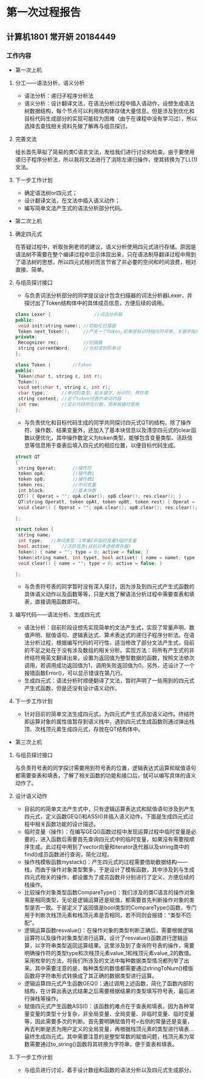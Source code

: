 # 第一次过程报告

## 计算机1801 常开妍 20184449

### 工作内容

+ 第一次上机

1. 分工——语法分析、语义分析

   - 语法分析：递归子程序分析法
   - 语义分析：设计翻译文法，在语法分析过程中插入语动作，设想生成语法树数据结构，每个节点可以利用结构体存储大量信息。但是涉及到优化和目标代码生成部分的实现可能较为困难（由于在课程中没有学习过），所以选择去查找相关资料先做了解再与组员探讨。

2. 完善文法

   ​	组长首先草拟了简易的类C语言文法，发给我们进行讨论和检查。由于要使用递归子程序分析法，所以我将文法进行了消除左递归操作，使其转换为了LL(1)文法。

3. 下一步工作计划

   - 确定语法树or四元式；
   - 设计翻译文法，在文法中插入语义动作；
   - 编写简单文法产生式的语法分析部分代码。

+ 第二次上机

1. 确定四元式

   ​	在答疑过程中，听取张俐老师的建议，语义分析使用四元式进行存储。原因是语法树不需要在整个编译过程中显示体现出来，只在语法制导翻译过程中用到了语法树的思想，所以四元式相对而言节省了非必要的空间和时间浪费，相对直接、简单。

2. 与组员探讨接口

   - 与负责词法分析部分的同学提议设计包含扫描器的词法分析器Lexer，并探讨出了Token结构体中的具体成员信息，方便后续的调用。

   ```c++
   class Lexer {				//词法分析器
   public:
   	void init(string name);	//初始化扫描器
   	Token next_Token();		//产生一个Token,如果是标识符指向符号表，关键字指向关键字表，界符指向界符表，常量指向常量表
   private:
   	Recognizer rec;			//扫描器
   	string currentWord;		//当前读到的单词
   };
   ```

   ```c++
   class Token {		//Token
   public:
   	Token(char t, string c, int r);
   	Token();
   	void set(char t, string c, int r);
   	char type;		//单词的类型，如关键字，标识符，界符等
   	string content;	//这个token代表的单词内容
   	int row;		//显示代码所在行数，简单报错时使用
   };
   ```

   - 与负责优化和目标代码生成的同学共同探讨四元式QT的结构，除了操作符、操作数、结果变量外，还加入了基本块信息以及清空四元式的clear函数以便优化，其中操作数定义为token类型，能够包含变量类型、活跃信息等信息用于查表后填入四元式的相应位置，以便目标代码生成。

   ```c++
   struct QT
   {
   	string Operat;		//操作符
   	token opA;			//操作数1
   	token opB;			//操作数2
   	token res;			//中间变量
   	int block;			//基本块数
   	QT() { Operat = ""; opA.clear(); opB.clear(); res.clear(); }
   	QT(string Operatt, token opAt, token opBt, token rest) { Operat = Operatt; opA = opAt; opB = opBt; res = rest; }
   	void clear() { Operat = ""; opA.clear(); opB.clear(); res.clear(); }
   
   };
   ```

   ```c++
   struct token {
   	string name;
   	int type;	//单词类型：1常量2非临时变量3临时变量
   	bool active;	//活跃信息(目前只考虑单寄存器)
   	token() { name = ""; type = 0; active = false; }
   	token(string namet, int typet, bool activet) { name = namet; type = typet; active = activet; }
   	void clear() { name = ""; type = 0; active = false; }
   
   };
   ```

   - 与负责符号表的同学暂时没有深入探讨，因为涉及到四元式产生式函数的具体语义动作以及函数等等，只是大致了解语法分析过程中需要查表和填表，直接调用函数即可。

3. 编写代码——语法分析、生成四元式

   - 语法分析：目前阶段设想先实现简单的文法产生式，实现了常量声明、数值声明、赋值语句、逻辑表达式、算术表达式的递归子程序分析法。在语法分析过程，根据编写代码的可行性，适当修改了部分文法产生式，目前的不足之处在于没有涉及数组的相关分析。实现方法：将所有产生式的非终结符用英文翻译出来，设置为返回值为整型数据的函数，按照文法依次调用，若调用成功返回值为1，调用失败返回值为0。另外，还设计了一个报错函数Error()，可以显示错误在第几行。
   - 生成四元式：语法分析时顺便翻译了文法，暂时声明了一些用到的四元式产生式函数，但是还没有设计语义动作。

4. 下一步工作计划

   - 针对目前的简单文法生成四元式，为四元式产生式添加语义动作。终结符即运算对象的属性值暂存到语义栈中，遇到四元式生成函数则通过弹出栈顶、次栈顶元素生成四元式，存放在QT结构体中。

+ 第三次上机

1. 与组员探讨接口

   ​	与负责符号表的同学探讨需要用到符号表的位置，逻辑表达式运算和赋值语句都需要查表和填表，了解了相关函数的功能和接口后，就可以编写具体的语义动作了。

2. 设计语义动作

   - 目前的的简单文法产生式中，只有逻辑运算表达式和赋值语句涉及到产生四元式，定义函数GEQ()和ASSI()并插入语义动作，下面是生成四元式过程中相关函数功能的设计描述。
   - 临时变量（操作）：在编写GEQ()函数过程中发现运算过程中临时变量是必要的，进入函数后需要首先查询四元式中的临时变量，如果没有需要按顺序生成。此过程中用到了vector向量和iterator迭代器以及string类中的find()成员函数进行查询，简化过程。
   - 操作栈模板函数mystack()：产生四元式的过程需要借助数据结构——栈，而由于操作对象类型繁多，于是设计了模板函数，其中涉及到与生成四元式相关的操作，都设置为了成员函数并分别进行了定义，方便后续的栈操作。
   - 比较操作对象类型函数CompareType()：我们涉及的类C语言的操作对象需是相同类型，无论是逻辑运算还是赋值，都需要首先判断操作对象的类型是否一致。于是定义了返回值是bool类型的CompareType()函数，专门用于判断次栈顶元素和栈顶元素是否相同，若不同则会报错：“类型不匹配”。
   - 逻辑运算函数resvalue()：在操作对象的类型判断正确后，需要根据逻辑运算符以及操作对象类型进行运算。设计了resvalue()函数进行逻辑运算，以字符串类型返回运算结果。这里涉及到了查询符号表的操作，需要明确操作符的类型type和次栈顶元素value_1和栈顶元素value_2的数值。采用枚举的方法，将我们所涉及的文法中每种数据类型情况都列举了出来。其中需要注意的是，每种类型的数值都需要通过stringToNum()模版函数将字符串形式转换成了其正确的数据类型进行运算。
   - 逻辑运算四元式产生函数GEQ()：通过调用上述函数，简化了函数内部的结构，在计算出表达式结果之后需要根据结果的类型填写符号表，最后进行弹栈等操作。
   - 赋值四元式产生函数ASSI()：该函数的难点在于查表和填表，因为各种常量变量的类型十分复杂，非全局变量、全局变量、非临时变量、临时变量等，因此需要多次的判断。首先要明确赋值符号=右侧的常量还是变量，再去判断是否为用户定义的全局变量，再根据栈顶元素的类型进行填表...最终生成四元式。其中需要注意的是整型常数的赋值问题，栈顶元素为常数需要通过to_string()函数将其转换为字符串，便于查表和填表。

3. 下一步工作计划

   - 与组员进行讨论，着手设计数组和函数的语法分析以及四元式生成部分。
